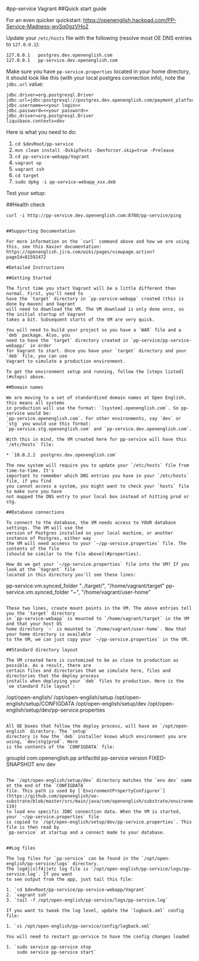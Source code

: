 #pp-service Vagrant
##Quick start guide

For an even quicker quickstart: https://openenglish.hackpad.com/PP-Service-Madness-wvSq0gzVHo2

Update your `/etc/hosts` file with the following (resolve most OE DNS entries to `127.0.0.1`):
```
127.0.0.1	postgres.dev.openenglish.com
127.0.0.1	pp-service.dev.openenglish.com
```

<a name="properties"></a>Make sure you have `pp-service.properties` located in your home directory,
 it should look like this (with your local postgres connection info), note the `jdbc.url` value:

```
jdbc.driver=org.postgresql.Driver
jdbc.url=jdbc:postgresql://postgres.dev.openenglish.com/payment_platform
jdbc.username=<<your login>>
jdbc.password=<<your password>>
jdbc.driver=org.postgresql.Driver
liquibase.contexts=dev
```

<a name="steps"></a>Here is what you need to do:

1. `cd $devRoot/pp-service`
2. `mvn clean install -DskipTests -Denforcer.skip=true -Prelease`
3. `cd pp-service-webapp/Vagrant`
4. `vagrant up`
5. `vagrant ssh`
6. `cd target`
7. `sudo dpkg -i pp-service-webapp_xxx.deb`

Test your setup:

##Health check
```
curl -i http://pp-service.dev.openenglish.com:8780/pp-service/ping
```

```

##Supporting Documentation

For more information on the `curl` command above and how we are using this, see this Xavier documentation: 
https://openenglish.jira.com/wiki/pages/viewpage.action?pageId=81592472

#Detailed Instructions

##Getting Started

The first time you start Vagrant will be a little different than normal. First, you'll need to 
have the `target` directory in `pp-service-webapp` created (this is done by maven) and Vagrant
will need to download the VM. The VM download is only done once, so the initial startup of Vagrant 
takes a bit. Subsequent starts of the VM are very quick.

You will need to build your project so you have a `WAR` file and a `deb` package. Also, you 
need to have the `target` directory created in `pp-service/pp-service-webapp/` in order
for Vagrant to start. Once you have your `target` directory and your `deb` file, you can use
Vagrant to simulate a production environment.

To get the environment setup and running, follow the [steps listed](#steps) above.

##Domain names

We are moving to a set of standardized domain names at Open English, this means all systems
in production will use the format: `[system].openenglish.com`. So pp-service would be:
`pp-service.openenglish.com`. For other environments, say `dev` or `stg` you would use this format:
`pp-service.stg.openenglish.com` and `pp-service.dev.openenglish.com`.
 
With this in mind, the VM created here for pp-service will have this `/etc/hosts` file:

* `10.0.2.2  postgres.dev.openenglish.com`

The new system will require you to update your `/etc/hosts` file from time-to-time. It's 
important to remember which DNS entries you have in your `/etc/hosts` file, if you find 
you cannot access a system, you might want to check your `hosts` file to make sure you have
not mapped the DNS entry to your local box instead of hitting prod or stg.

##Database connections

To connect to the database, the VM needs access to YOUR database settings. The VM will use the 
version of Postgres installed on your local machine, or another instance of Postgres, either way
the VM will need acceess to your `~/pp-service.properties` file. The contents of the file
[should be similar to the file above](#properties).
 
How do we get your `~/pp-service.properties` file into the VM? If you look at the `Vagrant` file
located in this directory you'll see these lines:

```
pp-service.vm.synced_folder "../target/", "/home/vagrant/target"
pp-service.vm.synced_folder "~", "/home/vagrant/user-home"
```

These two lines, create mount points in the VM. The above entries tell you the `target` directory 
in `pp-service-webapp` is mounted to `/home/vagrant/target` in the VM and that your host OS
home directory `~` is mounted to `/home/vagrant/user-home`. Now that your home directory is available
to the VM, we can just copy your `~/pp-service.properties` in the VM.

##Standard directory layout

The VM created here is customized to be as close to production as possible. As a result, there are 
certain files and directories that we simulate here, files and directories that the deploy process
installs when deploying your `deb` files to production. Here is the `oe standard file layout`:

```
/opt/open-english/
/opt/open-english/setup
/opt/open-english/setup/CONFIGDATA
/opt/open-english/setup/dev
/opt/open-english/setup/dev/pp-service.properties
```

All OE boxes that follow the deploy process, will have an `/opt/open-english` directory. The `setup` 
directory is how the `deb` installer knows which environment you are using, `dev|stg|prod`. Here
is the contents of the `CONFIGDATA` file:

```
groupId com.openenglish.pp
artifactId pp-service
version FIXED-SNAPSHOT
env dev
```

The `/opt/open-english/setup/dev` directory matches the `env dev` name at the end of the `CONFIGDATA`
file. This path is used by [`EnvironmentPropertyConfigurer`](https://github.com/openenglish/oe-substrate/blob/master/src/main/java/com/openenglish/substrate/environment/EnvironmentPropertyConfigurer.java#L112-119)
to load env specific JDBC connection data. When the VM is started, your `~/pp-service.properties` file
is copied to `/opt/open-english/setup/dev/pp-service.properties`. This file is then read by
`pp-service` at startup and a connect made to your database.

 
##Log files

The log files for `pp-service` can be found in the `/opt/open-english/pp-service/logs` directory.
The log4j|slf4j|etc log file is `/opt/open-english/pp-service/logs/pp-service.log`. If you want
to see output from the app, just tail this file:

1. `cd $devRoot/pp-service/pp-service-webapp/Vagrant`
2. `vagrant ssh`
3. `tail -f /opt/open-english/pp-service/logs/pp-service.log`
 
If you want to tweak the log level, update the `logback.xml` config file:

1. `vi /opt/open-english/pp-service/config/logback.xml`

You will need to restart pp-service to have the config changes loaded

1. `sudo service pp-service stop
    sudo service pp-service start`


